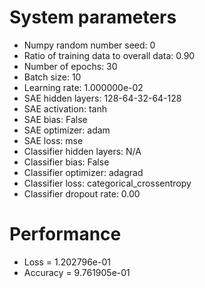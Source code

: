 # System parameters
  - Numpy random number seed: 0
  - Ratio of training data to overall data: 0.90
  - Number of epochs: 30
  - Batch size: 10
  - Learning rate: 1.000000e-02
  - SAE hidden layers: 128-64-32-64-128
  - SAE activation: tanh
  - SAE bias: False
  - SAE optimizer: adam
  - SAE loss: mse
  - Classifier hidden layers: N/A
  - Classifier bias: False
  - Classifier optimizer: adagrad
  - Classifier loss: categorical_crossentropy
  - Classifier dropout rate: 0.00
# Performance
  - Loss = 1.202796e-01
  - Accuracy = 9.761905e-01
